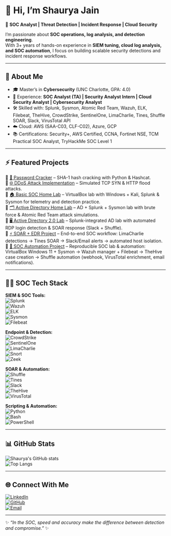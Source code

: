 # 👋 Hi, I’m Shaurya Jain  

🎯 **SOC Analyst | Threat Detection | Incident Response | Cloud Security**  

I’m passionate about **SOC operations, log analysis, and detection engineering**.  
With 3+ years of hands-on experience in **SIEM tuning, cloud log analysis, and SOC automation**, I focus on building scalable security detections and incident response workflows.  

---

## 🔐 About Me  
- 🎓 Master’s in **Cybersecurity** (UNC Charlotte, GPA: 4.0)  
- 💼 Experience: **SOC Analyst (TA) | Security Analyst Intern | Cloud Security Analyst | Cybersecurity Analyst**  
- 🛠️ Skilled with: Splunk, Sysmon, Atomic Red Team, Wazuh, ELK, Filebeat, TheHive, CrowdStrike, SentinelOne, LimaCharlie, Tines, Shuffle SOAR, Slack, VirusTotal API  
- ☁️ Cloud: AWS (SAA-C03, CLF-C02), Azure, GCP  
- 📚 Certifications: Security+, AWS Certified, CCNA, Fortinet NSE, TCM Practical SOC Analyst, TryHackMe SOC Level 1  

---

## ⚡ Featured Projects  

🔹 [🔑 Password Cracker](https://github.com/shaurya96/Password-cracker) – SHA-1 hash cracking with Python & Hashcat.  
🔹 [🌐 DDoS Attack Implementation](https://github.com/shaurya96/DDoS_Attack_Implementation) – Simulated TCP SYN & HTTP flood attacks.  
🔹 [🏠 Basic SOC Home Lab](https://github.com/shaurya96/Basic-Home-Lab) – VirtualBox lab with Windows + Kali, Splunk & Sysmon for telemetry and detection practice.  
🔹 [🗂️ Active Directory Home Lab](https://github.com/shaurya96/AD-1.0) – AD + Splunk + Sysmon lab with brute force & Atomic Red Team attack simulations.  
🔹 [🖥️ Active Directory 2.0 Lab](https://github.com/yourusername/ad-lab-2) – Splunk-integrated AD lab with automated RDP login detection & SOAR response (Slack + Shuffle).  
🔹 [⚡ SOAR + EDR Project](https://github.com/yourusername/soar-edr) – End-to-end SOC workflow: LimaCharlie detections → Tines SOAR → Slack/Email alerts → automated host isolation.  
🔹 [🤖 SOC Automation Project](https://github.com/yourusername/soc-automation) – Reproducible SOC lab & automation: VirtualBox Windows 11 + Sysmon → Wazuh manager + Filebeat → TheHive case creation → Shuffle automation (webhook, VirusTotal enrichment, email notifications).  

---

## 🧑‍💻 SOC Tech Stack  

**SIEM & SOC Tools:**  
![Splunk](https://img.shields.io/badge/-Splunk-000000?logo=splunk&logoColor=white)  
![Wazuh](https://img.shields.io/badge/-Wazuh-005C97?logo=wazuh&logoColor=white)  
![ELK](https://img.shields.io/badge/-ELK-005571?logo=elastic&logoColor=white)  
![Sysmon](https://img.shields.io/badge/-Sysmon-808080?logo=windows&logoColor=white)  
![Filebeat](https://img.shields.io/badge/-Filebeat-005571?logo=elastic&logoColor=white)  

**Endpoint & Detection:**  
![CrowdStrike](https://img.shields.io/badge/-CrowdStrike-FF0000?logo=crowdstrike&logoColor=white)  
![SentinelOne](https://img.shields.io/badge/-SentinelOne-4C4CFF?logo=sentinelone&logoColor=white)  
![LimaCharlie](https://img.shields.io/badge/-LimaCharlie-1D3557?logoColor=white)  
![Snort](https://img.shields.io/badge/-Snort-FF69B4?logo=snort&logoColor=white)  
![Zeek](https://img.shields.io/badge/-Zeek-000000?logo=zeek&logoColor=white)  

**SOAR & Automation:**  
![Shuffle](https://img.shields.io/badge/-Shuffle%20SOAR-FF8C00?logoColor=white)  
![Tines](https://img.shields.io/badge/-Tines-0066CC?logoColor=white)  
![Slack](https://img.shields.io/badge/-Slack-4A154B?logo=slack&logoColor=white)  
![TheHive](https://img.shields.io/badge/-TheHive-FFD700?logoColor=black)  
![VirusTotal](https://img.shields.io/badge/-VirusTotal-394EFF?logoColor=white)  

**Scripting & Automation:**  
![Python](https://img.shields.io/badge/-Python-3776AB?logo=python&logoColor=white)  
![Bash](https://img.shields.io/badge/-Bash-4EAA25?logo=gnu-bash&logoColor=white)  
![PowerShell](https://img.shields.io/badge/-PowerShell-5391FE?logo=powershell&logoColor=white)  

---

## 📊 GitHub Stats  

![Shaurya's GitHub stats](https://github-readme-stats.vercel.app/api?username=shaurya96&show_icons=true&theme=radical)  
![Top Langs](https://github-readme-stats.vercel.app/api/top-langs/?username=shaurya96&layout=compact&theme=radical)  

---

## 🌐 Connect With Me  
[![LinkedIn](https://img.shields.io/badge/-Shaurya%20Jain-blue?logo=Linkedin&logoColor=white)](https://linkedin.com/in/sjain51)  
[![GitHub](https://img.shields.io/badge/-GitHub-181717?logo=github&logoColor=white)](https://github.com/shaurya96)  
[![Email](https://img.shields.io/badge/-Email-D14836?logo=gmail&logoColor=white)](mailto:jain.shaurya96@gmail.com)  

---
✨ *“In the SOC, speed and accuracy make the difference between detection and compromise.”* ✨
